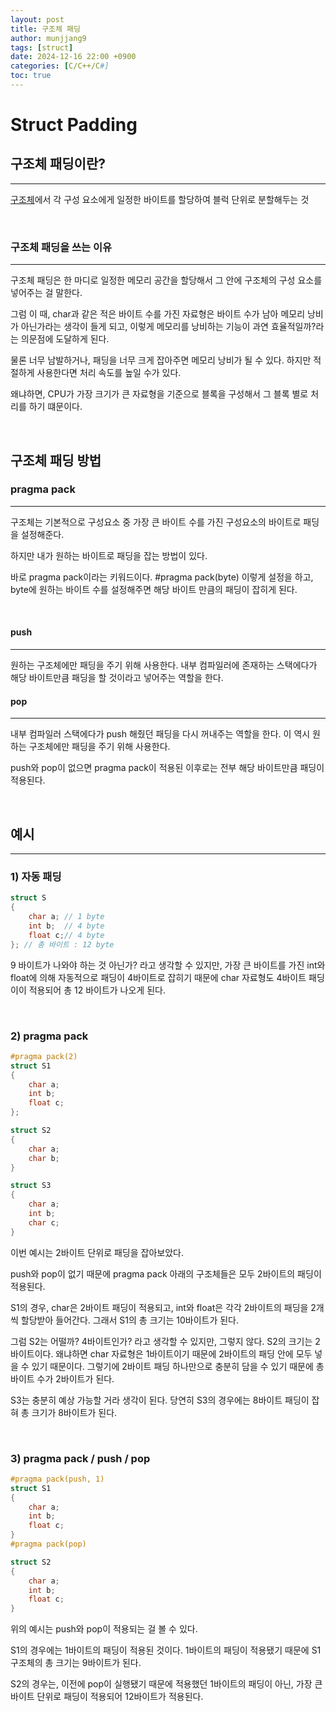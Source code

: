 ```yaml
---
layout: post
title: 구조체 패딩
author: munjjang9
tags: [struct]
date: 2024-12-16 22:00 +0900
categories: [C/C++/C#]
toc: true
---
```


# Struct Padding

## 구조체 패딩이란?
---
[구조체](https://munjjang9.github.io/c/c++/c%23/2024/11/30/Struct/)에서 각 구성 요소에게 일정한 바이트를 할당하여 블럭 단위로 분할해두는 것

<br>

### 구조체 패딩을 쓰는 이유
---
구조체 패딩은 한 마디로 일정한 메모리 공간을 할당해서 그 안에 구조체의 구성 요소를 넣어주는 걸 말한다. 

그럼 이 때, char과 같은 적은 바이트 수를 가진 자료형은 바이트 수가 남아 메모리 낭비가 아닌가라는 생각이 들게 되고, 이렇게 메모리를 낭비하는 기능이 과연 효율적일까?라는 의문점에 도달하게 된다.

물론 너무 남발하거나, 패딩을 너무 크게 잡아주면 메모리 낭비가 될 수 있다. 하지만 적절하게 사용한다면 처리 속도를 높일 수가 있다.

왜냐하면, CPU가 가장 크기가 큰 자료형을 기준으로 블록을 구성해서 그 블록 별로 처리를 하기 떄문이다.

<br>

## 구조체 패딩 방법

### pragma pack
--- 
구조체는 기본적으로 구성요소 중 가장 큰 바이트 수를 가진 구성요소의 바이트로 패딩을 설정해준다.

하지만 내가 원하는 바이트로 패딩을 잡는 방법이 있다.

바로 pragma pack이라는 키워드이다. #pragma pack(byte) 이렇게 설정을 하고, byte에 원하는 바이트 수를 설정해주면 해당 바이트 만큼의 패딩이 잡히게 된다.

<br>

#### push
---
원하는 구조체에만 패딩을 주기 위해 사용한다. 내부 컴파일러에 존재하는 스택에다가 해당 바이트만큼 패딩을 할 것이라고 넣어주는 역할을 한다.

#### pop
---
내부 컴파일러 스택에다가 push 해줬던 패딩을 다시 꺼내주는 역할을 한다. 이 역시 원하는 구조체에만 패딩을 주기 위해 사용한다.

push와 pop이 없으면 pragma pack이 적용된 이후로는 전부 해당 바이트만큼 패딩이 적용된다.

<br>


## 예시 
---

### 1) 자동 패딩

```c
struct S
{
    char a; // 1 byte
    int b;  // 4 byte
    float c;// 4 byte
}; // 총 바이트 : 12 byte
```

9 바이트가 나와야 하는 것 아닌가? 라고 생각할 수 있지만, 가장 큰 바이트를 가진 int와 float에 의해 자동적으로 패딩이 4바이트로 잡히기 때문에 char 자료형도 4바이트 패딩이이 적용되어 총 12 바이트가 나오게 된다.

<br>

### 2) pragma pack

```c
#pragma pack(2)
struct S1
{
    char a; 
    int b;  
    float c;
}; 

struct S2
{
    char a;
    char b;
}

struct S3
{
    char a;
    int b;
    char c;
}
```

이번 예시는 2바이트 단위로 패딩을 잡아보았다.

push와 pop이 없기 때문에 pragma pack 아래의 구조체들은 모두 2바이트의 패딩이 적용된다.

S1의 경우, char은 2바이트 패딩이 적용되고, int와 float은 각각 2바이트의 패딩을 2개씩 할당받아 들어간다. 그래서 S1의 총 크기는 10바이트가 된다.

그럼 S2는 어떨까? 4바이트인가? 라고 생각할 수 있지만, 그렇지 않다. S2의 크기는 2바이트이다. 왜냐하면 char 자료형은 1바이트이기 때문에 2바이트의 패딩 안에 모두 넣을 수 있기 때문이다. 그렇기에 2바이트 패딩 하나만으로 충분히 담을 수 있기 때문에 총 바이트 수가 2바이트가 된다.

S3는 충분히 예상 가능할 거라 생각이 된다. 당연히 S3의 경우에는 8바이트 패딩이 잡혀 총 크기가 8바이트가 된다.

<br>

### 3) pragma pack / push / pop

```c
#pragma pack(push, 1)
struct S1
{
    char a;
    int b;
    float c;
}
#pragma pack(pop)

struct S2
{
    char a;
    int b;
    float c;
}
```

위의 예시는 push와 pop이 적용되는 걸 볼 수 있다.

S1의 경우에는 1바이트의 패딩이 적용된 것이다. 1바이트의 패딩이 적용됐기 때문에 S1 구조체의 총 크기는 9바이트가 된다.

S2의 경우는, 이전에 pop이 실행됐기 때문에 적용했던 1바이트의 패딩이 아닌, 가장 큰 바이트 단위로 패딩이 적용되어 12바이트가 적용된다.